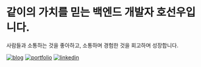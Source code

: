 # 같이의 가치를 믿는 백엔드 개발자 호선우입니다.

사람들과 소통하는 것을 좋아하고, 소통하며 경험한 것을 회고하며 성장합니다.

[![blog](https://img.shields.io/badge/Blog-000000?style=for-the-badge&logo=gatsby&logoColor=white)](https://velog.io/@haron)
[![portfolio](https://img.shields.io/badge/PORTFOLIO-000000?style=for-the-badge&logo=readme&logoColor=white)](https://joyous-slouch-31c.notion.site/b317a6a2f4a5414390be3364dd8e55c5?pvs=4)
[![linkedin](https://img.shields.io/badge/LinkedIn-000000?style=for-the-badge&logo=linkedin&logoColor=white)](https://kr.linkedin.com/in/sunwoo-ho-86b45823a)
